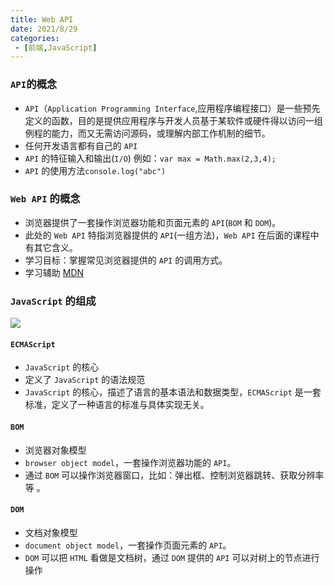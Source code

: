 ```yaml
---
title: Web API
date: 2021/8/29
categories:
 - [前端,JavaScript]
---
```


### `API`的概念

- `API`（`Application Programming Interface`,应用程序编程接口）是一些预先定义的函数，目的是提供应用程序与开发人员基于某软件或硬件得以访问一组例程的能力，而又无需访问源码，或理解内部工作机制的细节。
- 任何开发语言都有自己的 `API`
- `API` 的特征输入和输出(`I/O`) 例如：`var max = Math.max(2,3,4);`
- `API` 的使用方法`console.log("abc")`

### `Web API` 的概念

- 浏览器提供了一套操作浏览器功能和页面元素的 `API`(`BOM` 和 `DOM`)。
- 此处的 `Web API` 特指浏览器提供的 `API`(一组方法)，`Web API` 在后面的课程中有其它含义。
- 学习目标：掌握常见浏览器提供的 `API` 的调用方式。
- 学习辅助 [MDN](https://developer.mozilla.org/zh-CN/docs/Web/API)

### `JavaScript` 的组成

![](https://pic.imgdb.cn/item/61b0161b2ab3f51d91fe1a03.png)

#### `ECMAScript`

- `JavaScript` 的核心
- 定义了 `JavaScript` 的语法规范
- `JavaScript` 的核心，描述了语言的基本语法和数据类型，`ECMAScript` 是一套标准，定义了一种语言的标准与具体实现无关。

#### `BOM`

- 浏览器对象模型
- `browser object model`，一套操作浏览器功能的 `API`。
- 通过 `BOM` 可以操作浏览器窗口，比如：弹出框、控制浏览器跳转、获取分辨率等 。

#### `DOM`

- 文档对象模型
- `document object model`，一套操作页面元素的 `API`。
- `DOM` 可以把 `HTML` 看做是文档树，通过 `DOM` 提供的 `API` 可以对树上的节点进行操作

